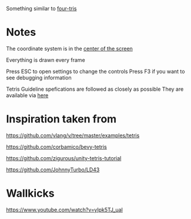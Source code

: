 Something similar to [four-tris](https://github.com/fiorescarlatto/four-tris)

# Notes

The coordinate system is in the [center of the screen](https://bevy-cheatbook.github.io/features/coords.html?highlight=coordinate#2d-and-3d-scenes-and-cameras)

Everything is drawn every frame

Press ESC to open settings to change the controls
Press F3 if you want to see debugging information

Tetris Guideline spefications are followed as closely as possible
They are available via [here](https://tetris.fandom.com/wiki/Tetris_Guideline)

# Inspiration taken from

https://github.com/vlang/v/tree/master/examples/tetris

https://github.com/corbamico/bevy-tetris

https://github.com/zigurous/unity-tetris-tutorial

https://github.com/JohnnyTurbo/LD43

# Wallkicks

https://www.youtube.com/watch?v=yIpk5TJ_uaI